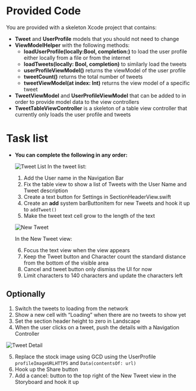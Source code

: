 
# Provided Code

You are provided with a skeleton Xcode project that contains:

- **Tweet** and **UserProfile** models that you should not need to change
- **ViewModelHelper** with the following methods:
	- **loadUserProfile(locally:Bool, completion:)** to load the user profile either locally from a file or from the internet
	- **loadTweets(locally: Bool, completion)** to similarly load the tweets
	- **userProfileViewModel()** returns the viewModel of the user profile
	- **tweetCount()** returns the total number of tweets
	- **tweetViewModel(at index: Int)** returns the view model of a specific tweet
- **TweetViewModel** and **UserProfileViewModel** that can be added to in order to provide model data to the view controllers
- **TweetTableViewController** is a skeleton of a table view controller that currently only loads the user profile and tweets

# Task list

- **You can complete the following in any order:**

	![Tweet List](TweetList.png)
	In the tweet list:
	1) Add the User name in the Navigation Bar
	2) Fix the table view to show a list of Tweets with the User Name and Tweet description
	3) Create a text button for Settings in SectionHeaderView.swift
	4) Create an **add** system barButtonItem for new Tweets and hook it up to `addTweet()`
	5) Make the tweet text cell grow to the length of the text   
	
	![New Tweet](NewTweet.png)

	In the New Tweet view:

	6) Focus the text view when the view appears
	7) Keep the Tweet button and Character count the standard distance from the bottom of the visible area
	8) Cancel and tweet button only dismiss the UI for now
	9) Limit characters to 140 characters and update the characters left

## Optionally

1) Switch the tweets to loading from the network
2) Show a new cell with “Loading” when there are no tweets to show yet
3) Set the section header height to zero in Landscape
4) When the user clicks on a tweet, push the details with a Navigation Controller

![Tweet Detail](TweetDetail.png)  

5) Replace the stock image using GCD using the UserProfile `profileImageURLHTTPS` and `Data(contentsOf: url)`
6) Hook up the Share button
7) Add a cancel: button to the top right of the New Tweet view in the Storyboard and hook it up